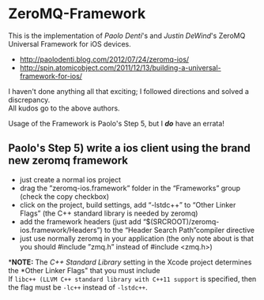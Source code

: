 # ZeroMQ-Framework

This is the implementation of *Paolo Denti*'s and *Justin DeWind*'s ZeroMQ Universal Framework for iOS devices.

* <http://paolodenti.blog.com/2012/07/24/zeromq-ios/>
* <http://spin.atomicobject.com/2011/12/13/building-a-universal-framework-for-ios/>

I haven't done anything all that exciting; I followed directions and solved a discrepancy.<br/>
All kudos go to the above authors.

Usage of the Framework is Paolo's Step 5, but I ***do*** have an errata!

## Paolo's Step 5) write a ios client using the brand new zeromq framework

* just create a normal ios project
* drag the ”zeromq-ios.framework” folder in the “Frameworks” group (check the copy checkbox)
* click on the project, build settings, add “-lstdc++” to “Other Linker Flags” (the C++ standard library is needed by zeromq)
* add the framework headers (just add “$(SRCROOT)/zeromq-ios.framework/Headers”) to the “Header Search Path”compiler directive
* just use normally zeromq in your application (the only note about  is that you should #include ”zmq.h” instead of #include <zmq.h>)

***NOTE:** The *C++ Standard Library* setting in the Xcode project determines the *Other Linker Flags" that you must include<br/>
If `libc++ (LLVM C++ standard library with C++11 support` is specified, then the flag must be `-lc++` instead of `-lstdc++`.
